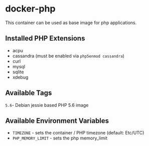# docker-php

This container can be used as base image for php applications.

## Installed PHP Extensions
* acpu
* cassandra (must be enabled via `php5enmod cassandra`)
* curl
* mysql
* sqlite
* xdebug

## Available Tags

`5.6`- Debian jessie based PHP 5.6 image

## Available Environment Variables

* `TIMEZONE` - sets the container / PHP timezone (default: Etc/UTC)
* `PHP_MEMORY_LIMIT` - sets the php memory_limit

